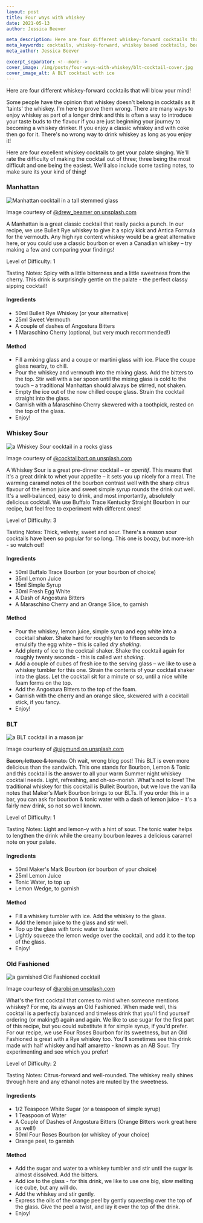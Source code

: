 ```yaml
---
layout: post
title: Four ways with whiskey
date: 2021-05-13
author: Jessica Beever

meta_description: Here are four different whiskey-forward cocktails that will blow your mind!
meta_keywords: cocktails, whiskey-forward, whiskey based cocktails, bourbon, whiskey cocktails, whiskey, whiskey for beginners
meta_author: Jessica Beever

excerpt_separator: <!--more-->
cover_image: /img/posts/four-ways-with-whiskey/blt-cocktail-cover.jpg
cover_image_alt: A BLT cocktail with ice
---
```


Here are four different whiskey-forward cocktails that will blow your mind!

<!--more-->

Some people have the opinion that whiskey doesn't belong in cocktails as it ‘taints' the whiskey. I'm here to prove them wrong. There are many ways to enjoy whiskey as part of a longer drink and this is often a way to introduce your taste buds to the flavour if you are just beginning your journey to becoming a whiskey drinker. If you enjoy a classic whiskey and with coke then go for it. There's no wrong way to drink whiskey as long as you enjoy it!

Here are four excellent whiskey cocktails to get your palate singing. We'll rate the difficulty of making the cocktail out of three; three being the most difficult and one being the easiest. We'll also include some tasting notes, to make sure its your kind of thing!

### Manhattan

![Manhattan cocktail in a tall stemmed glass](/img/posts/four-ways-with-whiskey/manhattan-cocktail-wide.jpg "the Manhattan cocktail")
<div class="cite">Image courtesy of <a href="https://unsplash.com/photos/KOrhUJUVIyI" title="">@drew_beamer on unsplash.com</a></div>

A Manhattan is a great classic cocktail that really packs a punch. In our recipe, we use Bulleit Rye whiskey to give it a spicy kick and Antica Formula for the vermouth. Any high rye content whiskey would be a great alternative here, or you could use a classic bourbon or even a Canadian whiskey – try making a few and comparing your findings! 

Level of Difficulty: 1

Tasting Notes: Spicy with a little bitterness and a little sweetness from the cherry. This drink is surprisingly gentle on the palate - the perfect classy sipping cocktail!

#### Ingredients

- 50ml Bulleit Rye Whiskey (or your alternative)
- 25ml Sweet Vermouth 
- A couple of dashes of Angostura Bitters
- 1 Maraschino Cherry (optional, but very much recommended!)

#### Method

- Fill a mixing glass and a coupe or martini glass with ice. Place the coupe glass nearby, to chill.
- Pour the whiskey and vermouth into the mixing glass. Add the bitters to the top. Stir well with a bar spoon until the mixing glass is cold to the touch – a traditional Manhattan should always be stirred, not shaken.
- Empty the ice out of the now chilled coupe glass. Strain the cocktail straight into the glass.
- Garnish with a Maraschino Cherry skewered with a toothpick, rested on the top of the glass.
- Enjoy!

### Whiskey Sour

![a Whiskey Sour cocktail in a rocks glass](/img/posts/four-ways-with-whiskey/whiskey-sour-cocktail-wide.jpg "the Whiskey Sour cocktail")
<div class="cite">Image courtesy of <a href="https://unsplash.com/photos/psqaCoLj9QE" title="">@cocktailbart on unsplash.com</a></div>

A Whiskey Sour is a great pre-dinner cocktail – or *aperitif*. This means that it's a great drink to whet your appetite – it sets you up nicely for a meal. The warming caramel notes of the bourbon contrast well with the sharp citrus flavour of the lemon juice and sweet simple syrup rounds the drink out well. It's a well-balanced, easy to drink, and most importantly, absolutely delicious cocktail. We use Buffalo Trace Kentucky Straight Bourbon in our recipe, but feel free to experiment with different ones!

Level of Difficulty: 3

Tasting Notes: Thick, velvety, sweet and sour. There's a reason sour cocktails have been so popular for so long. This one is boozy, but more-ish - so watch out!

#### Ingredients

- 50ml Buffalo Trace Bourbon (or your bourbon of choice)
- 35ml Lemon Juice
- 15ml Simple Syrup
- 30ml Fresh Egg White
- A Dash of Angostura Bitters
- A Maraschino Cherry and an Orange Slice, to garnish

#### Method

- Pour the whiskey, lemon juice, simple syrup and egg white into a cocktail shaker. Shake hard for roughly ten to fifteen seconds to emulsify the egg white – this is called *dry shaking*.
- Add plenty of ice to the cocktail shaker. Shake the cocktail again for roughly twenty seconds - this is called *wet shaking*.
- Add a couple of cubes of fresh ice to the serving glass – we like to use a whiskey tumbler for this one. Strain the contents of your cocktail shaker into the glass. Let the cocktail sit for a minute or so, until a nice white foam forms on the top.
- Add the Angostura Bitters to the top of the foam.
- Garnish with the cherry and an orange slice, skewered with a cocktail stick, if you fancy.
- Enjoy!

### BLT

![a BLT cocktail in a mason jar](/img/posts/four-ways-with-whiskey/blt-cocktail-wide.jpg "the BLT cocktail")
<div class="cite">Image courtesy of <a href="https://unsplash.com/photos/7_sh64mY-v8" title="">@sigmund on unsplash.com</a></div>

~~Bacon, lettuce & tomato.~~ Oh wait, wrong blog post! This BLT is even more delicious than the sandwich. This one stands for Bourbon, Lemon & Tonic and this cocktail is the answer to all your warm Summer night whiskey cocktail needs. Light, refreshing, and oh-so-morish. What's not to love! The traditional whiskey for this cocktail is Bulleit Bourbon, but we love the vanilla notes that Maker's Mark Bourbon brings to our BLTs. If you order this in a bar, you can ask for bourbon & tonic water with a dash of lemon juice - it's a fairly new drink, so not so well known.

Level of Difficulty: 1

Tasting Notes: Light and lemon-y with a hint of sour. The tonic water helps to lengthen the drink while the creamy bourbon leaves a delicious caramel note on your palate. 

#### Ingredients

- 50ml Maker's Mark Bourbon (or bourbon of your choice)
- 25ml Lemon Juice
- Tonic Water, to top up
- Lemon Wedge, to garnish

#### Method

- Fill a whiskey tumbler with ice. Add the whiskey to the glass.
- Add the lemon juice to the glass and stir well. 
- Top up the glass with tonic water to taste. 
- Lightly squeeze the lemon wedge over the cocktail, and add it to the top of the glass. 
- Enjoy!

### Old Fashioned

![a garnished Old Fashioned cocktail](/img/posts/four-ways-with-whiskey/old-fashioned-cocktail-wide.jpg "the Old Fashioned cocktail")
<div class="cite">Image courtesy of <a href="https://unsplash.com/photos/dmkmrNptMpw" title="">@arobj on unsplash.com</a></div>

What's the first cocktail that comes to mind when someone mentions whiskey? For me, its always an Old Fashioned. When made well, this cocktail is a perfectly balanced and timeless drink that you'll find yourself ordering (or making!) again and again. We like to use sugar for the first part of this recipe, but you could substitute it for simple syrup, if you'd prefer. For our recipe, we use Four Roses Bourbon for its sweetness, but an Old Fashioned is great with a Rye whiskey too. You'll sometimes see this drink made with half whiskey and half amaretto - known as an AB Sour. Try experimenting and see which you prefer!

Level of Difficulty: 2

Tasting Notes: Citrus-forward and well-rounded. The whiskey really shines through here and any ethanol notes are muted by the sweetness.

#### Ingredients

- 1/2 Teaspoon White Sugar (or a teaspoon of simple syrup)
- 1 Teaspoon of Water
- A Couple of Dashes of Angostura Bitters (Orange Bitters work great here as well!)
- 50ml Four Roses Bourbon (or whiskey of your choice)
- Orange peel, to garnish

#### Method

- Add the sugar and water to a whiskey tumbler and stir until the sugar is almost dissolved. Add the bitters. 
- Add ice to the glass - for this drink, we like to use one big, slow melting ice cube, but any will do. 
- Add the whiskey and stir gently. 
- Express the oils of the orange peel by gently squeezing over the top of the glass. Give the peel a twist, and lay it over the top of the drink.
- Enjoy!
